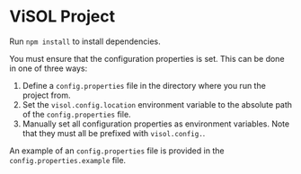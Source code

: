 # ViSOL Project

Run `npm install` to install dependencies.

You must ensure that the configuration properties is set. This can be done in one of three ways:
1. Define a `config.properties` file in the directory where you run the project from.
2. Set the `visol.config.location` environment variable to the absolute path of the `config.properties` file.
3. Manually set all configuration properties as environment variables. Note that they must all be prefixed with `visol.config.`.

An example of an `config.properties` file is provided in the `config.properties.example` file.
